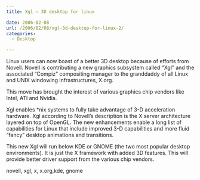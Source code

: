 ```yaml
---
title: Xgl – 3D desktop for linux

date: 2006-02-08
url: /2006/02/08/xgl-3d-desktop-for-linux-2/
categories:
  - Desktop

---
```

Linux users can now boast of a better 3D desktop because of efforts from Novell. Novell is contributing a new graphics subsystem called &#8220;Xgl&#8221; and the associated &#8220;Compiz&#8221; compositing manager to the granddaddy of all Linux and UNIX windowing infrastructures, X.org.

This move has brought the interest of various graphics chip vendors like Intel, ATI and Nvidia.
  
Xgl enables *nix systems to fully take advantage of 3-D acceleration hardware. Xgl according to Novell&#8217;s description is the X server architecture layered on top of OpenGL. The new enhancements enable a long list of capabilities for Linux that include improved 3-D capabilities and more fluid &#8220;fancy&#8221; desktop animations and transitions.

This new Xgl will run below KDE or GNOME (the two most popular desktop environments). It is just the X framework with added 3D features. This will provide better driver support from the various chip vendors.

<tags>novell, xgl, x, x.org,kde, gnome</tags>